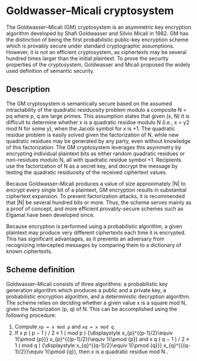 # Goldwasser–Micali cryptosystem

The Goldwasser–Micali (GM) cryptosystem is an asymmetric key encryption algorithm developed by Shafi Goldwasser and Silvio Micali in 1982. GM has the distinction of being the first probabilistic public-key encryption scheme which is provably secure under standard cryptographic assumptions. However, it is not an efficient cryptosystem, as ciphertexts may be several hundred times larger than the initial plaintext. To prove the security properties of the cryptosystem, Goldwasser and Micali proposed the widely used definition of semantic security. 

## Description

The GM cryptosystem is semantically secure based on the assumed intractability of the quadratic residuosity problem modulo a composite N = pq where p, q are large primes. This assumption states that given (x, N) it is difficult to determine whether x is a quadratic residue modulo N (i.e., x = y2 mod N for some y), when the Jacobi symbol for x is +1. The quadratic residue problem is easily solved given the factorization of N, while new quadratic residues may be generated by any party, even without knowledge of this factorization. The GM cryptosystem leverages this asymmetry by encrypting individual plaintext bits as either random quadratic residues or non-residues modulo N, all with quadratic residue symbol +1. Recipients use the factorization of N as a secret key, and decrypt the message by testing the quadratic residuosity of the received ciphertext values.

Because Goldwasser–Micali produces a value of size approximately |N| to encrypt every single bit of a plaintext, GM encryption results in substantial ciphertext expansion. To prevent factorization attacks, it is recommended that |N| be several hundred bits or more. Thus, the scheme serves mainly as a proof of concept, and more efficient provably-secure schemes such as Elgamal have been developed since.

Because encryption is performed using a probabilistic algorithm, a given plaintext may produce very different ciphertexts each time it is encrypted. This has significant advantages, as it prevents an adversary from recognizing intercepted messages by comparing them to a dictionary of known ciphertexts. 

## Scheme definition
Goldwasser–Micali consists of three algorithms: a probabilistic key generation algorithm which produces a public and a private key, a probabilistic encryption algorithm, and a deterministic decryption algorithm.
The scheme relies on deciding whether a given value x is a square mod N, given the factorization (p, q) of N. This can be accomplished using the following procedure:
1. Compute `xp = x mod p` and `xq = x mod q`.
2. If x p ( p − 1 ) / 2 ≡ 1 ( mod p ) {\displaystyle x_{p}^{(p-1)/2}\equiv 1{\pmod {p}}} x_{p}^{{(p-1)/2}}\equiv 1{\pmod {p}} and x q ( q − 1 ) / 2 ≡ 1 ( mod q ) {\displaystyle x_{q}^{(q-1)/2}\equiv 1{\pmod {q}}} x_{q}^{{(q-1)/2}}\equiv 1{\pmod {q}}, then x is a quadratic residue mod N..
     